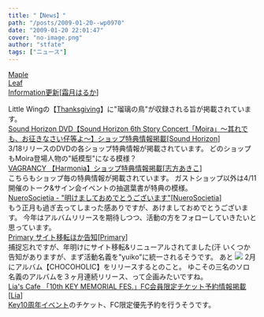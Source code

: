 ```yaml
---
title: "【News】"
path: "/posts/2009-01-20--wp0970"
date: "2009-01-20 22:01:47"
cover: "no-image.png"
author: "stfate"
tags: ["ニュース"]
---
```


<style type="text/css">
<!--
p {white-space: pre-wrap};
-->
</style>

<a class="topics" href="http://shimotsukin.com/" target="_blank">Maple Leaf Information更新</a><span class="junre">[<a href="http://shimotsukin.com/" target="_blank">霜月はるか</a>]</span>
<div class="news">Little Wingの【<a href="http://www.team-e.co.jp/sp/thanksgiving/" target="_blank">Thanksgiving</a>】に"瑠璃の鳥"が収録される旨が掲載されています。</div>
<a class="topics" href="http://www.soundhorizon.com/information/index.html" target="_blank">Sound Horizon DVD【Sound Horizon 6th Story Concert「Moira」～其れでも、お征きなさい仔等よ～】ショップ特典情報掲載</a><span class="junre">[<a href="http://sound-horizon.net/" target="_blank">Sound Horizon</a>]</span>
<div class="news">3/18リリースのDVDの各ショップ特典情報が掲載されています。
どのショップもMoira登場人物の"紙模型"になる模様？</div>
<a class="topics" href="http://www.vagrancy.jp/" target="_blank">VAGRANCY 【Harmonia】ショップ特典情報掲載</a><span class="junre">[<a href="http://www.vagrancy.jp/" target="_blank">志方あきこ</a>]</span>
<div class="news">こちらもショップ毎の特典情報が掲載されています。
ガストショップ以外は4/11開催のトーク&サイン会イベントの抽選葉書が特典の模様。</div>
<a class="topics" href="http://nuerosocietia.com/Entry/49/" target="_blank">NueroSocietia - "明けましておめでとうございます"</a><span class="junre">[<a href="http://nuerosocietia.com/" target="_blank">NueroSocietia</a>]</span>
<div class="news">もう正月も過ぎ去ってしまった感ありですが、あけましておめでとうございます。
今年はアルバムリリースを期待しつつ、活動の方をフォローしていきたいと思っています。</div>
<a class="topics" href="http://primary-yuiko.com/" target="_blank">Primary サイト移転ほか告知</a><span class="junre">[<a href="http://primary-yuiko.com/" target="_blank">Primary</a>]</span>
<div class="news">捕捉忘れですが、年明けにサイト移転&リニューアルされてました(汗
いくつか告知がありますが、まず活動名義を"yuiko"に統一されるそうです。
あと
<a href="http://www.luminouscore.com/yukoso/" target="_blank"><img src="http://www.luminouscore.com/yukoso/bana-yukosoproject01.gif"></a>
2月にアルバム【CHOCOHOLIC】をリリースするとのこと。
ゆこその三名のソロ名義のアルバムを３ヶ月連続リリース、って企画みたいですね。</div>
<a class="topics" href="http://blog.lias-cafe.com/" target="_blank">Lia's Cafe 「10th KEY MEMORIAL FES.」FC会員限定チケット予約情報掲載</a><span class="junre">[<a href="http://www.lias-cafe.com/" target="_blank">Lia</a>]</span>
<div class="news"><a href="http://key.visualarts.gr.jp/10thfes/" target="_blank">Key10周年イベント</a>のチケット、FC限定優先予約を行うそうです。</div>

